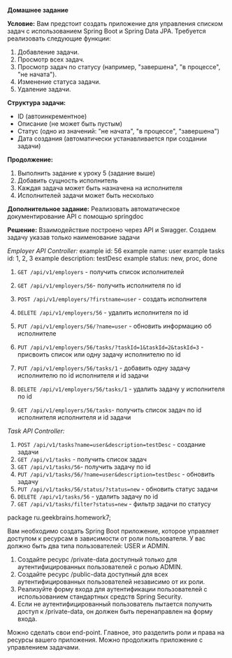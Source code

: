 **Домашнее задание**

**Условие:**
Вам предстоит создать приложение для управления списком задач с использованием Spring Boot и Spring Data JPA. Требуется реализовать следующие функции:
1. Добавление задачи.
2. Просмотр всех задач.
3. Просмотр задач по статусу (например, "завершена", "в процессе", "не начата").
4. Изменение статуса задачи.
5. Удаление задачи.

**Структура задачи:**
- ID (автоинкрементное)
- Описание (не может быть пустым)
- Статус (одно из значений: "не начата", "в процессе", "завершена")
- Дата создания (автоматически устанавливается при создании задачи)


**Продолжение:**
1) Выполнить задание к уроку 5 (задание выше)
2) Добавить сущность исполнитель
3) Каждая задача может быть назначена на исполнителя
4) Исполнителей задачи может быть несколько

**Дополнительное задание:**
Реализовать автоматическое документирование API c помощью springdoc

**Решение:**
Взаимодействие построено через API и Swagger.
Создаем задачу указав только наименование задачи

*Employer API Controller:*
example id: 56
example name: user
example tasks id: 1, 2, 3
example description: testDesc
example status: new, proc, done

1. `GET /api/v1/employers` - получить список исполнителей

2. `GET /api/v1/employers/56`- получить исполнителя по id

3. `POST /api/v1/employers/?firstname=user` - создать исполнителя

4. `DELETE /api/v1/employers/56` - удалить исполнителя по id

5. `PUT /api/v1/employers/56/?name=user` - обновить информацию об исполнителе

6. `PUT /api/v1/employers/56/tasks/?taskId=1&taskId=2&taskId=3` - присвоить список или одну задачу исполнителю по id

7. `PUT /api/v1/employers/56/tasks/1` - добавить одну задачу исполнителю по id исполнителя и id задачи

8. `DELETE /api/v1/employers/56/tasks/1` - удалить задачу у исполнителя по id 

9. `GET /api/v1/employers/56/tasks`- получить список задач по id исполнителя
исполнителя и id задачи

*Task API Controller:*
 1. `POST /api/v1/tasks?name=user&description=testDesc` - создание задачи
 2. `GET /api/v1/tasks` - получить список задач
 3. `GET /api/v1/tasks/56`- получить задачу по id
 4. `PUT /api/v1/tasks/56/?name=user&description=testDesc` - обновить задачу
 5. `PUT /api/v1/tasks/56/status/?status=new` - обновить статус задачи
 6. `DELETE /api/v1/tasks/56` - удалить задачу по id
 7. `GET /api/v1/tasks/filter?status=new` - фильтр задачи по статусу

package ru.geekbrains.homework7;

Вам необходимо создать Spring Boot приложение, которое управляет доступом к ресурсам в зависимости от роли пользователя. У вас должно быть два типа пользователей: USER и ADMIN.

1. Создайте ресурс /private-data доступный только для аутентифицированных пользователей с ролью ADMIN.
2. Создайте ресурс /public-data доступный для всех аутентифицированных пользователей независимо от их роли.
3. Реализуйте форму входа для аутентификации пользователей с использованием стандартных средств Spring Security.
4. Если не аутентифицированный пользователь пытается получить доступ к /private-data, он должен быть перенаправлен на форму входа.

Можно сделать свои end-point. 
Главное, это разделить роли и права на ресурсы вашего приложения. 
Можно продолжить приложение с управлением задачами.